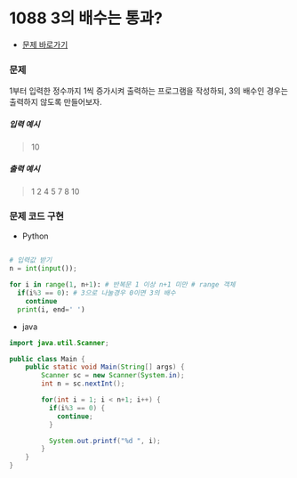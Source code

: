 # 1088 3의 배수는 통과?
- [문제 바로가기](https://codeup.kr/problem.php?id=1088)

### 문제
1부터 입력한 정수까지 1씩 증가시켜 출력하는 프로그램을 작성하되,
3의 배수인 경우는 출력하지 않도록 만들어보자.
##### 입력 예시
> 10
##### 출력 예시
> 1 2 4 5 7 8 10

### 문제 코드 구현
- Python
```python

# 입력값 받기
n = int(input());

for i in range(1, n+1): # 반복문 1 이상 n+1 미만 # range 객체
  if(i%3 == 0): # 3으로 나눌경우 0이면 3의 배수
    continue
  print(i, end=' ')

```
- java
```java
import java.util.Scanner;

public class Main {
    public static void Main(String[] args) {
        Scanner sc = new Scanner(System.in);
        int n = sc.nextInt();

        for(int i = 1; i < n+1; i++) {
          if(i%3 == 0) {
            continue;
          }

          System.out.printf("%d ", i);
        }
    }
}
```
